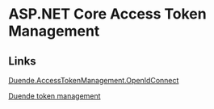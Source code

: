# ASP.NET Core Access Token Management

## Links

[Duende.AccessTokenManagement.OpenIdConnect](https://www.nuget.org/packages/Duende.AccessTokenManagement.OpenIdConnect) 

[Duende token management](https://docs.duendesoftware.com/identityserver/v7/quickstarts/3a_token_management/)
